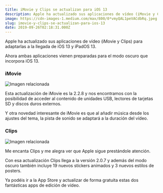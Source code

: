 ```yaml
---
title: iMovie y Clips se actualizan para iOS 13
description: Apple ha actualizado sus aplicaciones de vídeo (iMovie y Clips) para adaptarlas a la llegada de iOS 13 y iPadOS 13.
image: https://cdn-images-1.medium.com/max/800/0*vmyQAL1peVACdbRq.jpeg
slug: imovie-y-clips-se-actualizan-para-ios-13
date: 2019-09-26T02:18:31.000Z
---
```



Apple ha actualizado sus aplicaciones de vídeo (iMovie y Clips) para adaptarlas a la llegada de iOS 13 y iPadOS 13.

Ahora ambas aplicaciones vienen preparadas para el modo oscuro que incorpora iOS 13.

### iMovie

![Imagen relacionada](https://cdn-images-1.medium.com/max/800/0*vmyQAL1peVACdbRq.jpeg)

Esta actualización de iMovie es la 2.2.8 y nos encontramos con la posibilidad de acceder al contenido de unidades USB, lectores de tarjetas SD y discos duros externos.

Y otra novedad interesante de iMovie es que al añadir música desde los ajustes del tema, la pista de sonido se adaptará a la duración del vídeo.

### Clips

![Imagen relacionada](https://cdn-images-1.medium.com/max/800/0*7uHS473y2JM9dc8m.jpeg)

Me encanta Clips y me alegra ver que Apple sigue prestándole atención.

Con esa actualización Clips llega a la versión 2.0.7 y además del modo oscuro también incluye 19 nuevos stickers animados y 3 nuevos estilos de posters.

Ya podéis ir a la App Store y actualizar de forma gratuita estas dos fantásticas apps de edición de vídeo.
